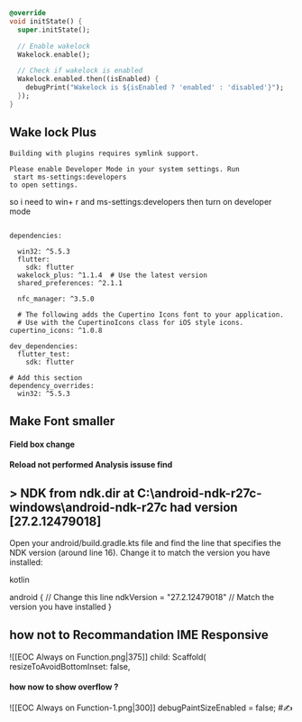 ```dart
@override
void initState() {
  super.initState();

  // Enable wakelock
  Wakelock.enable();

  // Check if wakelock is enabled
  Wakelock.enabled.then((isEnabled) {
    debugPrint("Wakelock is ${isEnabled ? 'enabled' : 'disabled'}");
  });
}
```

## Wake lock Plus 
 ```
 Building with plugins requires symlink support.

Please enable Developer Mode in your system settings. Run
  start ms-settings:developers
to open settings.
```

so i need to win+ r  and 
ms-settings:developers 
then turn on developer mode 
```

dependencies:  
  
  win32: ^5.5.3  
  flutter:  
    sdk: flutter  
  wakelock_plus: ^1.1.4  # Use the latest version  
  shared_preferences: ^2.1.1  
  
  nfc_manager: ^3.5.0  
  
  # The following adds the Cupertino Icons font to your application.  
  # Use with the CupertinoIcons class for iOS style icons.  cupertino_icons: ^1.0.8  
  
dev_dependencies:  
  flutter_test:  
    sdk: flutter  
  
# Add this section  
dependency_overrides:  
  win32: ^5.5.3
```

## Make Font smaller 

#### Field box change 

#### Reload not performed Analysis issuse find


## > NDK from ndk.dir at C:\android-ndk-r27c-windows\android-ndk-r27c had version [27.2.12479018]

Open your android/build.gradle.kts file and find the line that specifies the NDK version (around line 16). Change it to match the version you have installed:

kotlin

android {
    // Change this line
    ndkVersion = "27.2.12479018"  // Match the version you have installed
}


## how not to Recommandation IME Responsive 
![[EOC Always on Function.png|375]]
child: Scaffold(
resizeToAvoidBottomInset: false, 

####  how now to show overflow ? 
![[EOC Always on Function-1.png|300]]
debugPaintSizeEnabled = false;
#✍️ 